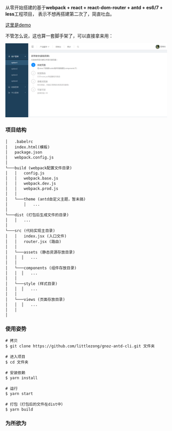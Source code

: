 从零开始搭建的基于**webpack + react + react-dom-router + antd + es6/7 + less**工程项目，
表示不想再搭建第二次了，简直吐血。

[这里是demo](https://littlezong.github.io/gnoz-antd-cli/dist)

不管怎么说，这也算一套脚手架了，可以直接拿来用：

 ![预览](./preview.png)

### 项目结构
```
│   .babelrc
│   index.html(模板)
│   package.json
│   webpack.config.js
│
└───build (webpack配置文件目录)
│   │   config.js
│   │   webpack.base.js
│   │   webpack.dev.js
│   │   webpack.prod.js
│   │
│   └───theme (antd自定义主题，暂未搞)
│       │   ...
│
└───dist (打包后生成文件的目录)
│   │   ...
│
└───src (代码实现主目录)
│   │   index.jsx (入口文件)
│   │   router.jsx (路由)
│   │
│   └───assets (静态资源存放目录)
│   │  │   ...
│   │
│   └───components (组件存放目录)
│   │  │   ...
│   │
│   └───style (样式目录)
│   │  │   ...
│   │
│   └───views (页面存放目录)
│   │  │   ...
│   │
│
```


### 使用姿势
```git bash
# 拷贝
$ git clone https://github.com/littlezong/gnoz-antd-cli.git 文件夹

# 进入项目
$ cd 文件夹

# 安装依赖
$ yarn install

# 运行
$ yarn start

# 打包（打包后的文件在dist中）
$ yarn build
```

### 为所欲为
